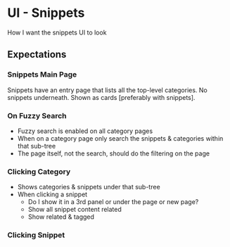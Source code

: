 # UI - Snippets
How I want the snippets UI to look

## Expectations
### Snippets Main Page
Snippets have an entry page that lists all the top-level categories. No snippets underneath. Shown as cards [preferably with snippets].

### On Fuzzy Search
- Fuzzy search is enabled on all category pages
- When on a category page only search the snippets & categories within that sub-tree
- The page itself, not the search, should do the filtering on the page

### Clicking Category
- Shows categories & snippets under that sub-tree
- When clicking a snippet 
  - Do I show it in a 3rd panel or under the page or new page?
  - Show all snippet content related
  - Show related & tagged

### Clicking Snippet
